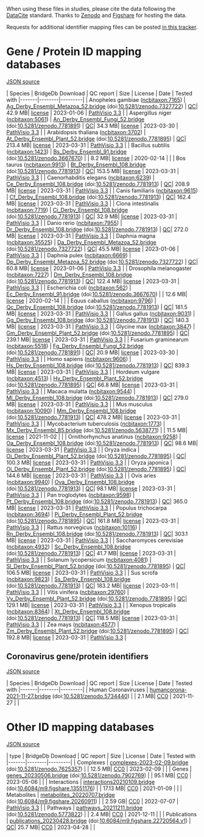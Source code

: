 When using these files in studies, please cite the data following the [DataCite](https://datacite.org/) standard.
Thanks to [Zenodo](https://zenodo.org/) and [Figshare](https://figshare.com/) for hosting the data.

Requests for additional identifier mapping files can be posted [in this tracker](https://github.com/bridgedb/data/issues).

# Gene / Protein ID mapping databases
<a name="genes" />

[JSON source](../gene.json)

| Species | BridgeDb Download | QC report | Size | License | Date | Tested with
|-------|--------|---------|
| <script type="application/ld+json">{"@context": "https://schema.org/","@type": "Dataset","http://purl.org/dc/terms/conformsTo": { "@type": "CreativeWork", "@id": "https://bioschemas.org/profiles/Dataset/1.0-RELEASE" },"name": "Ag_Derby_Ensembl_Metazoa_52.bridge","description": "BridgeDb identifier mapping file for Anopheles gambiae for genes and proteins","@id": "https://bridgedb.github.io/data/gene_database/10.5281/zenodo.7327722/Ag_Derby_Ensembl_Metazoa_52.bridge","identifier": "10.5281/zenodo.7327722/Ag_Derby_Ensembl_Metazoa_52.bridge","license": "https://zenodo.org/record/7327722/files/LICENSE?download=1","keywords": "BridgeDb, mapping file, identifier, ELIXIR RIR, Anopheles gambiae, gene, protein","url": "https://doi.org/10.5281/zenodo.7327722","distribution": [ { "@type": "DataDownload", "name": "Ag_Derby_Ensembl_Metazoa_52.bridge", "contentURL": "https://zenodo.org/record/7327722/files/Ag_Derby_Ensembl_Metazoa_52.bridge?download=1" } ],"isAccessibleForFree": true}</script> Anopheles gambiae (<a href="https://bioregistry.io/ncbitaxon:7165">ncbitaxon:7165</a>) | [Ag_Derby_Ensembl_Metazoa_52.bridge](https://zenodo.org/record/7327722/files/Ag_Derby_Ensembl_Metazoa_52.bridge?download=1) (doi:[10.5281/zenodo.7327722](https://doi.org/10.5281/zenodo.7327722)) | [QC](https://zenodo.org/record/7327722/files/report_Ag_Derby_Ensembl_Metazoa_52.qc?download=1)| 42.9 MB| [license](https://zenodo.org/record/7327722/files/LICENSE?download=1) | 2023-01-06 | <a href="https://github.com/PathVisio/pathvisio/releases/tag/v3.3.0">PathVisio 3.3</a> |
| <script type="application/ld+json">{"@context": "https://schema.org/","@type": "Dataset","http://purl.org/dc/terms/conformsTo": { "@type": "CreativeWork", "@id": "https://bioschemas.org/profiles/Dataset/1.0-RELEASE" },"name": "An_Derby_Ensembl_Fungi_52.bridge","description": "BridgeDb identifier mapping file for Aspergillus niger for genes and proteins","@id": "https://bridgedb.github.io/data/gene_database/10.5281/zenodo.7781891/An_Derby_Ensembl_Fungi_52.bridge","identifier": "10.5281/zenodo.7781891/An_Derby_Ensembl_Fungi_52.bridge","license": "https://zenodo.org/record/7781891/files/LICENSE?download=1","keywords": "BridgeDb, mapping file, identifier, ELIXIR RIR, Aspergillus niger, gene, protein","url": "https://doi.org/10.5281/zenodo.7781891","distribution": [ { "@type": "DataDownload", "name": "An_Derby_Ensembl_Fungi_52.bridge", "contentURL": "https://zenodo.org/record/7781891/files/An_Derby_Ensembl_Fungi_52.bridge?download=1" } ],"isAccessibleForFree": true}</script> Aspergillus niger (<a href="https://bioregistry.io/ncbitaxon:5061">ncbitaxon:5061</a>) | [An_Derby_Ensembl_Fungi_52.bridge](https://zenodo.org/record/7781891/files/An_Derby_Ensembl_Fungi_52.bridge?download=1) (doi:[10.5281/zenodo.7781891](https://doi.org/10.5281/zenodo.7781891)) | [QC](https://zenodo.org/record/7781891/files/report_An_Derby_Ensembl_Fungi_52.qc?download=1)| 34.3 MB| [license](https://zenodo.org/record/7781891/files/LICENSE?download=1) | 2023-03-30 | <a href="https://github.com/PathVisio/pathvisio/releases/tag/v3.3.0">PathVisio 3.3</a> |
| <script type="application/ld+json">{"@context": "https://schema.org/","@type": "Dataset","http://purl.org/dc/terms/conformsTo": { "@type": "CreativeWork", "@id": "https://bioschemas.org/profiles/Dataset/1.0-RELEASE" },"name": "At_Derby_Ensembl_Plant_52.bridge","description": "BridgeDb identifier mapping file for Arabidopsis thaliana for genes and proteins","@id": "https://bridgedb.github.io/data/gene_database/10.5281/zenodo.7781895/At_Derby_Ensembl_Plant_52.bridge","identifier": "10.5281/zenodo.7781895/At_Derby_Ensembl_Plant_52.bridge","license": "https://zenodo.org/record/7781895/files/LICENSE?download=1","keywords": "BridgeDb, mapping file, identifier, ELIXIR RIR, Arabidopsis thaliana, gene, protein","url": "https://doi.org/10.5281/zenodo.7781895","distribution": [ { "@type": "DataDownload", "name": "At_Derby_Ensembl_Plant_52.bridge", "contentURL": "https://zenodo.org/record/7781895/files/At_Derby_Ensembl_Plant_52.bridge?download=1" } ],"isAccessibleForFree": true}</script> Arabidopsis thaliana (<a href="https://bioregistry.io/ncbitaxon:3702">ncbitaxon:3702</a>) | [At_Derby_Ensembl_Plant_52.bridge](https://zenodo.org/record/7781895/files/At_Derby_Ensembl_Plant_52.bridge?download=1) (doi:[10.5281/zenodo.7781895](https://doi.org/10.5281/zenodo.7781895)) | [QC](https://zenodo.org/record/7781895/files/report_At_Derby_Ensembl_Plants_52.qc?download=1)| 213.4 MB| [license](https://zenodo.org/record/7781895/files/LICENSE?download=1) | 2023-03-31 | <a href="https://github.com/PathVisio/pathvisio/releases/tag/v3.3.0">PathVisio 3.3</a> |
| <script type="application/ld+json">{"@context": "https://schema.org/","@type": "Dataset","http://purl.org/dc/terms/conformsTo": { "@type": "CreativeWork", "@id": "https://bioschemas.org/profiles/Dataset/1.0-RELEASE" },"name": "Bs_Derby_Ensembl_91.bridge","description": "BridgeDb identifier mapping file for Bacillus subtilis for genes and proteins","@id": "https://bridgedb.github.io/data/gene_database/10.5281/zenodo.3667670/Bs_Derby_Ensembl_91.bridge","identifier": "10.5281/zenodo.3667670/Bs_Derby_Ensembl_91.bridge","license": "https://zenodo.org/record/3667670/files/LICENSE?download=1","keywords": "BridgeDb, mapping file, identifier, ELIXIR RIR, Bacillus subtilis, gene, protein","url": "https://doi.org/10.5281/zenodo.3667670","distribution": [ { "@type": "DataDownload", "name": "Bs_Derby_Ensembl_91.bridge", "contentURL": "https://zenodo.org/record/3667670/files/Bs_Derby_Ensembl_91.bridge?download=1" } ],"isAccessibleForFree": true}</script> Bacillus subtilis (<a href="https://bioregistry.io/ncbitaxon:1423">ncbitaxon:1423</a>) | [Bs_Derby_Ensembl_91.bridge](https://zenodo.org/record/3667670/files/Bs_Derby_Ensembl_91.bridge?download=1) (doi:[10.5281/zenodo.3667670](https://doi.org/10.5281/zenodo.3667670)) | | 8.2 MB| [license](https://zenodo.org/record/3667670/files/LICENSE?download=1) | 2020-02-14 | |
| <script type="application/ld+json">{"@context": "https://schema.org/","@type": "Dataset","http://purl.org/dc/terms/conformsTo": { "@type": "CreativeWork", "@id": "https://bioschemas.org/profiles/Dataset/1.0-RELEASE" },"name": "Bt_Derby_Ensembl_108.bridge","description": "BridgeDb identifier mapping file for Bos taurus for genes and proteins","@id": "https://bridgedb.github.io/data/gene_database/10.5281/zenodo.7781913/Bt_Derby_Ensembl_108.bridge","identifier": "10.5281/zenodo.7781913/Bt_Derby_Ensembl_108.bridge","license": "https://zenodo.org/record/7781913/files/LICENSE?download=1","keywords": "BridgeDb, mapping file, identifier, ELIXIR RIR, Bos taurus, gene, protein","url": "https://doi.org/10.5281/zenodo.7781913","distribution": [ { "@type": "DataDownload", "name": "Bt_Derby_Ensembl_108.bridge", "contentURL": "https://zenodo.org/record/7781913/files/Bt_Derby_Ensembl_108.bridge?download=1" } ],"isAccessibleForFree": true}</script> Bos taurus (<a href="https://bioregistry.io/ncbitaxon:9913">ncbitaxon:9913</a>) | [Bt_Derby_Ensembl_108.bridge](https://zenodo.org/record/7781913/files/Bt_Derby_Ensembl_108.bridge?download=1) (doi:[10.5281/zenodo.7781913](https://doi.org/10.5281/zenodo.7781913)) | [QC](https://zenodo.org/record/7781913/files/report_Bt_Derby_Ensembl_108.qc?download=1)| 153.5 MB| [license](https://zenodo.org/record/7781913/files/LICENSE?download=1) | 2023-03-31 | <a href="https://github.com/PathVisio/pathvisio/releases/tag/v3.3.0">PathVisio 3.3</a> |
| <script type="application/ld+json">{"@context": "https://schema.org/","@type": "Dataset","http://purl.org/dc/terms/conformsTo": { "@type": "CreativeWork", "@id": "https://bioschemas.org/profiles/Dataset/1.0-RELEASE" },"name": "Ce_Derby_Ensembl_108.bridge","description": "BridgeDb identifier mapping file for Caenorhabditis elegans for genes and proteins","@id": "https://bridgedb.github.io/data/gene_database/10.5281/zenodo.7781913/Ce_Derby_Ensembl_108.bridge","identifier": "10.5281/zenodo.7781913/Ce_Derby_Ensembl_108.bridge","license": "https://zenodo.org/record/7781913/files/LICENSE?download=1","keywords": "BridgeDb, mapping file, identifier, ELIXIR RIR, Caenorhabditis elegans, gene, protein","url": "https://doi.org/10.5281/zenodo.7781913","distribution": [ { "@type": "DataDownload", "name": "Ce_Derby_Ensembl_108.bridge", "contentURL": "https://zenodo.org/record/7781913/files/Ce_Derby_Ensembl_108.bridge?download=1" } ],"isAccessibleForFree": true}</script> Caenorhabditis elegans (<a href="https://bioregistry.io/ncbitaxon:6239">ncbitaxon:6239</a>) | [Ce_Derby_Ensembl_108.bridge](https://zenodo.org/record/7781913/files/Ce_Derby_Ensembl_108.bridge?download=1) (doi:[10.5281/zenodo.7781913](https://doi.org/10.5281/zenodo.7781913)) | [QC](https://zenodo.org/record/7781913/files/report_Ce_Derby_Ensembl_108.qc?download=1)| 208.9 MB| [license](https://zenodo.org/record/7781913/files/LICENSE?download=1) | 2023-03-31 | <a href="https://github.com/PathVisio/pathvisio/releases/tag/v3.3.0">PathVisio 3.3</a> |
| <script type="application/ld+json">{"@context": "https://schema.org/","@type": "Dataset","http://purl.org/dc/terms/conformsTo": { "@type": "CreativeWork", "@id": "https://bioschemas.org/profiles/Dataset/1.0-RELEASE" },"name": "Cf_Derby_Ensembl_108.bridge","description": "BridgeDb identifier mapping file for Canis familiaris for genes and proteins","@id": "https://bridgedb.github.io/data/gene_database/10.5281/zenodo.7781913/Cf_Derby_Ensembl_108.bridge","identifier": "10.5281/zenodo.7781913/Cf_Derby_Ensembl_108.bridge","license": "https://zenodo.org/record/7781913/files/LICENSE?download=1","keywords": "BridgeDb, mapping file, identifier, ELIXIR RIR, Canis familiaris, gene, protein","url": "https://doi.org/10.5281/zenodo.7781913","distribution": [ { "@type": "DataDownload", "name": "Cf_Derby_Ensembl_108.bridge", "contentURL": "https://zenodo.org/record/7781913/files/Cf_Derby_Ensembl_108.bridge?download=1" } ],"isAccessibleForFree": true}</script> Canis familiaris (<a href="https://bioregistry.io/ncbitaxon:9615">ncbitaxon:9615</a>) | [Cf_Derby_Ensembl_108.bridge](https://zenodo.org/record/7781913/files/Cf_Derby_Ensembl_108.bridge?download=1) (doi:[10.5281/zenodo.7781913](https://doi.org/10.5281/zenodo.7781913)) | [QC](https://zenodo.org/record/7781913/files/report_Cf_Derby_Ensembl_108.qc?download=1)| 162.4 MB| [license](https://zenodo.org/record/7781913/files/LICENSE?download=1) | 2023-03-31 | <a href="https://github.com/PathVisio/pathvisio/releases/tag/v3.3.0">PathVisio 3.3</a> |
| <script type="application/ld+json">{"@context": "https://schema.org/","@type": "Dataset","http://purl.org/dc/terms/conformsTo": { "@type": "CreativeWork", "@id": "https://bioschemas.org/profiles/Dataset/1.0-RELEASE" },"name": "Ci_Derby_Ensembl_108.bridge","description": "BridgeDb identifier mapping file for Ciona intestinalis for genes and proteins","@id": "https://bridgedb.github.io/data/gene_database/10.5281/zenodo.7781913/Ci_Derby_Ensembl_108.bridge","identifier": "10.5281/zenodo.7781913/Ci_Derby_Ensembl_108.bridge","license": "https://zenodo.org/record/7781913/files/LICENSE?download=1","keywords": "BridgeDb, mapping file, identifier, ELIXIR RIR, Ciona intestinalis, gene, protein","url": "https://doi.org/10.5281/zenodo.7781913","distribution": [ { "@type": "DataDownload", "name": "Ci_Derby_Ensembl_108.bridge", "contentURL": "https://zenodo.org/record/7781913/files/Ci_Derby_Ensembl_108.bridge?download=1" } ],"isAccessibleForFree": true}</script> Ciona intestinalis (<a href="https://bioregistry.io/ncbitaxon:7719">ncbitaxon:7719</a>) | [Ci_Derby_Ensembl_108.bridge](https://zenodo.org/record/7781913/files/Ci_Derby_Ensembl_108.bridge?download=1) (doi:[10.5281/zenodo.7781913](https://doi.org/10.5281/zenodo.7781913)) | [QC](https://zenodo.org/record/7781913/files/report_Ci_Derby_Ensembl_108.qc?download=1)| 32.9 MB| [license](https://zenodo.org/record/7781913/files/LICENSE?download=1) | 2023-03-31 | <a href="https://github.com/PathVisio/pathvisio/releases/tag/v3.3.0">PathVisio 3.3</a> |
| <script type="application/ld+json">{"@context": "https://schema.org/","@type": "Dataset","http://purl.org/dc/terms/conformsTo": { "@type": "CreativeWork", "@id": "https://bioschemas.org/profiles/Dataset/1.0-RELEASE" },"name": "Dr_Derby_Ensembl_108.bridge","description": "BridgeDb identifier mapping file for Danio rerio for genes and proteins","@id": "https://bridgedb.github.io/data/gene_database/10.5281/zenodo.7781913/Dr_Derby_Ensembl_108.bridge","identifier": "10.5281/zenodo.7781913/Dr_Derby_Ensembl_108.bridge","license": "https://zenodo.org/record/7781913/files/LICENSE?download=1","keywords": "BridgeDb, mapping file, identifier, ELIXIR RIR, Danio rerio, gene, protein","url": "https://doi.org/10.5281/zenodo.7781913","distribution": [ { "@type": "DataDownload", "name": "Dr_Derby_Ensembl_108.bridge", "contentURL": "https://zenodo.org/record/7781913/files/Dr_Derby_Ensembl_108.bridge?download=1" } ],"isAccessibleForFree": true}</script> Danio rerio (<a href="https://bioregistry.io/ncbitaxon:7955">ncbitaxon:7955</a>) | [Dr_Derby_Ensembl_108.bridge](https://zenodo.org/record/7781913/files/Dr_Derby_Ensembl_108.bridge?download=1) (doi:[10.5281/zenodo.7781913](https://doi.org/10.5281/zenodo.7781913)) | [QC](https://zenodo.org/record/7781913/files/report_Dr_Derby_Ensembl_108.qc?download=1)| 272.0 MB| [license](https://zenodo.org/record/7781913/files/LICENSE?download=1) | 2023-03-31 | <a href="https://github.com/PathVisio/pathvisio/releases/tag/v3.3.0">PathVisio 3.3</a> |
| <script type="application/ld+json">{"@context": "https://schema.org/","@type": "Dataset","http://purl.org/dc/terms/conformsTo": { "@type": "CreativeWork", "@id": "https://bioschemas.org/profiles/Dataset/1.0-RELEASE" },"name": "Da_Derby_Ensembl_Metazoa_52.bridge","description": "BridgeDb identifier mapping file for Daphnia magna for genes and proteins","@id": "https://bridgedb.github.io/data/gene_database/10.5281/zenodo.7327722/Da_Derby_Ensembl_Metazoa_52.bridge","identifier": "10.5281/zenodo.7327722/Da_Derby_Ensembl_Metazoa_52.bridge","license": "https://zenodo.org/record/7327722/files/LICENSE?download=1","keywords": "BridgeDb, mapping file, identifier, ELIXIR RIR, Daphnia magna, gene, protein","url": "https://doi.org/10.5281/zenodo.7327722","distribution": [ { "@type": "DataDownload", "name": "Da_Derby_Ensembl_Metazoa_52.bridge", "contentURL": "https://zenodo.org/record/7327722/files/Da_Derby_Ensembl_Metazoa_52.bridge?download=1" } ],"isAccessibleForFree": true}</script> Daphnia magna (<a href="https://bioregistry.io/ncbitaxon:35525">ncbitaxon:35525</a>) | [Da_Derby_Ensembl_Metazoa_52.bridge](https://zenodo.org/record/7327722/files/Da_Derby_Ensembl_Metazoa_52.bridge?download=1) (doi:[10.5281/zenodo.7327722](https://doi.org/10.5281/zenodo.7327722)) | [QC](https://zenodo.org/record/7327722/files/report_Da_Derby_Ensembl_Metazoa_52.qc?download=1)| 45.5 MB| [license](https://zenodo.org/record/7327722/files/LICENSE?download=1) | 2023-01-06 | <a href="https://github.com/PathVisio/pathvisio/releases/tag/v3.3.0">PathVisio 3.3</a> |
| <script type="application/ld+json">{"@context": "https://schema.org/","@type": "Dataset","http://purl.org/dc/terms/conformsTo": { "@type": "CreativeWork", "@id": "https://bioschemas.org/profiles/Dataset/1.0-RELEASE" },"name": "Dp_Derby_Ensembl_Metazoa_52.bridge","description": "BridgeDb identifier mapping file for Daphnia pulex for genes and proteins","@id": "https://bridgedb.github.io/data/gene_database/10.5281/zenodo.7327722/Dp_Derby_Ensembl_Metazoa_52.bridge","identifier": "10.5281/zenodo.7327722/Dp_Derby_Ensembl_Metazoa_52.bridge","license": "https://zenodo.org/record/7327722/files/LICENSE?download=1","keywords": "BridgeDb, mapping file, identifier, ELIXIR RIR, Daphnia pulex, gene, protein","url": "https://doi.org/10.5281/zenodo.7327722","distribution": [ { "@type": "DataDownload", "name": "Dp_Derby_Ensembl_Metazoa_52.bridge", "contentURL": "https://zenodo.org/record/7327722/files/Dp_Derby_Ensembl_Metazoa_52.bridge?download=1" } ],"isAccessibleForFree": true}</script> Daphnia pulex (<a href="https://bioregistry.io/ncbitaxon:6669">ncbitaxon:6669</a>) | [Dp_Derby_Ensembl_Metazoa_52.bridge](https://zenodo.org/record/7327722/files/Dp_Derby_Ensembl_Metazoa_52.bridge?download=1) (doi:[10.5281/zenodo.7327722](https://doi.org/10.5281/zenodo.7327722)) | [QC](https://zenodo.org/record/7327722/files/report_Dp_Derby_Ensembl_Metazoa_52.qc?download=1)| 60.8 MB| [license](https://zenodo.org/record/7327722/files/LICENSE?download=1) | 2023-01-06 | <a href="https://github.com/PathVisio/pathvisio/releases/tag/v3.3.0">PathVisio 3.3</a> |
| <script type="application/ld+json">{"@context": "https://schema.org/","@type": "Dataset","http://purl.org/dc/terms/conformsTo": { "@type": "CreativeWork", "@id": "https://bioschemas.org/profiles/Dataset/1.0-RELEASE" },"name": "Dm_Derby_Ensembl_108.bridge","description": "BridgeDb identifier mapping file for Drosophila melanogaster for genes and proteins","@id": "https://bridgedb.github.io/data/gene_database/10.5281/zenodo.7781913/Dm_Derby_Ensembl_108.bridge","identifier": "10.5281/zenodo.7781913/Dm_Derby_Ensembl_108.bridge","license": "https://zenodo.org/record/7781913/files/LICENSE?download=1","keywords": "BridgeDb, mapping file, identifier, ELIXIR RIR, Drosophila melanogaster, gene, protein","url": "https://doi.org/10.5281/zenodo.7781913","distribution": [ { "@type": "DataDownload", "name": "Dm_Derby_Ensembl_108.bridge", "contentURL": "https://zenodo.org/record/7781913/files/Dm_Derby_Ensembl_108.bridge?download=1" } ],"isAccessibleForFree": true}</script> Drosophila melanogaster (<a href="https://bioregistry.io/ncbitaxon:7227">ncbitaxon:7227</a>) | [Dm_Derby_Ensembl_108.bridge](https://zenodo.org/record/7781913/files/Dm_Derby_Ensembl_108.bridge?download=1) (doi:[10.5281/zenodo.7781913](https://doi.org/10.5281/zenodo.7781913)) | [QC](https://zenodo.org/record/7781913/files/report_Dm_Derby_Ensembl_108.qc?download=1)| 122.4 MB| [license](https://zenodo.org/record/7781913/files/LICENSE?download=1) | 2023-03-31 | <a href="https://github.com/PathVisio/pathvisio/releases/tag/v3.3.0">PathVisio 3.3</a> |
| <script type="application/ld+json">{"@context": "https://schema.org/","@type": "Dataset","http://purl.org/dc/terms/conformsTo": { "@type": "CreativeWork", "@id": "https://bioschemas.org/profiles/Dataset/1.0-RELEASE" },"name": "Ec_Derby_Ensembl_91.bridge","description": "BridgeDb identifier mapping file for Escherichia coli for genes and proteins","@id": "https://bridgedb.github.io/data/gene_database/10.5281/zenodo.3667670/Ec_Derby_Ensembl_91.bridge","identifier": "10.5281/zenodo.3667670/Ec_Derby_Ensembl_91.bridge","license": "https://zenodo.org/record/3667670/files/LICENSE?download=1","keywords": "BridgeDb, mapping file, identifier, ELIXIR RIR, Escherichia coli, gene, protein","url": "https://doi.org/10.5281/zenodo.3667670","distribution": [ { "@type": "DataDownload", "name": "Ec_Derby_Ensembl_91.bridge", "contentURL": "https://zenodo.org/record/3667670/files/Ec_Derby_Ensembl_91.bridge?download=1" } ],"isAccessibleForFree": true}</script> Escherichia coli (<a href="https://bioregistry.io/ncbitaxon:562">ncbitaxon:562</a>) | [Ec_Derby_Ensembl_91.bridge](https://zenodo.org/record/3667670/files/Ec_Derby_Ensembl_91.bridge?download=1) (doi:[10.5281/zenodo.3667670](https://doi.org/10.5281/zenodo.3667670)) | | 12.6 MB| [license](https://zenodo.org/record/3667670/files/LICENSE?download=1) | 2020-02-14 | |
| <script type="application/ld+json">{"@context": "https://schema.org/","@type": "Dataset","http://purl.org/dc/terms/conformsTo": { "@type": "CreativeWork", "@id": "https://bioschemas.org/profiles/Dataset/1.0-RELEASE" },"name": "Qc_Derby_Ensembl_108.bridge","description": "BridgeDb identifier mapping file for Equus caballus for genes and proteins","@id": "https://bridgedb.github.io/data/gene_database/10.5281/zenodo.7781913/Qc_Derby_Ensembl_108.bridge","identifier": "10.5281/zenodo.7781913/Qc_Derby_Ensembl_108.bridge","license": "https://zenodo.org/record/7781913/files/LICENSE?download=1","keywords": "BridgeDb, mapping file, identifier, ELIXIR RIR, Equus caballus, gene, protein","url": "https://doi.org/10.5281/zenodo.7781913","distribution": [ { "@type": "DataDownload", "name": "Qc_Derby_Ensembl_108.bridge", "contentURL": "https://zenodo.org/record/7781913/files/Qc_Derby_Ensembl_108.bridge?download=1" } ],"isAccessibleForFree": true}</script> Equus caballus (<a href="https://bioregistry.io/ncbitaxon:9796">ncbitaxon:9796</a>) | [Qc_Derby_Ensembl_108.bridge](https://zenodo.org/record/7781913/files/Qc_Derby_Ensembl_108.bridge?download=1) (doi:[10.5281/zenodo.7781913](https://doi.org/10.5281/zenodo.7781913)) | [QC](https://zenodo.org/record/7781913/files/report_Qc_Derby_Ensembl_108.qc?download=1)| 181.5 MB| [license](https://zenodo.org/record/7781913/files/LICENSE?download=1) | 2023-03-31 | <a href="https://github.com/PathVisio/pathvisio/releases/tag/v3.3.0">PathVisio 3.3</a> |
| <script type="application/ld+json">{"@context": "https://schema.org/","@type": "Dataset","http://purl.org/dc/terms/conformsTo": { "@type": "CreativeWork", "@id": "https://bioschemas.org/profiles/Dataset/1.0-RELEASE" },"name": "Gg_Derby_Ensembl_108.bridge","description": "BridgeDb identifier mapping file for Gallus gallus for genes and proteins","@id": "https://bridgedb.github.io/data/gene_database/10.5281/zenodo.7781913/Gg_Derby_Ensembl_108.bridge","identifier": "10.5281/zenodo.7781913/Gg_Derby_Ensembl_108.bridge","license": "https://zenodo.org/record/7781913/files/LICENSE?download=1","keywords": "BridgeDb, mapping file, identifier, ELIXIR RIR, Gallus gallus, gene, protein","url": "https://doi.org/10.5281/zenodo.7781913","distribution": [ { "@type": "DataDownload", "name": "Gg_Derby_Ensembl_108.bridge", "contentURL": "https://zenodo.org/record/7781913/files/Gg_Derby_Ensembl_108.bridge?download=1" } ],"isAccessibleForFree": true}</script> Gallus gallus (<a href="https://bioregistry.io/ncbitaxon:9031">ncbitaxon:9031</a>) | [Gg_Derby_Ensembl_108.bridge](https://zenodo.org/record/7781913/files/Gg_Derby_Ensembl_108.bridge?download=1) (doi:[10.5281/zenodo.7781913](https://doi.org/10.5281/zenodo.7781913)) | [QC](https://zenodo.org/record/7781913/files/report_Gg_Derby_Ensembl_108.qc?download=1)| 140.3 MB| [license](https://zenodo.org/record/7781913/files/LICENSE?download=1) | 2023-03-31 | <a href="https://github.com/PathVisio/pathvisio/releases/tag/v3.3.0">PathVisio 3.3</a> |
| <script type="application/ld+json">{"@context": "https://schema.org/","@type": "Dataset","http://purl.org/dc/terms/conformsTo": { "@type": "CreativeWork", "@id": "https://bioschemas.org/profiles/Dataset/1.0-RELEASE" },"name": "Gm_Derby_Ensembl_Plant_52.bridge","description": "BridgeDb identifier mapping file for Glycine max for genes and proteins","@id": "https://bridgedb.github.io/data/gene_database/10.5281/zenodo.7781895/Gm_Derby_Ensembl_Plant_52.bridge","identifier": "10.5281/zenodo.7781895/Gm_Derby_Ensembl_Plant_52.bridge","license": "https://zenodo.org/record/7781895/files/LICENSE?download=1","keywords": "BridgeDb, mapping file, identifier, ELIXIR RIR, Glycine max, gene, protein","url": "https://doi.org/10.5281/zenodo.7781895","distribution": [ { "@type": "DataDownload", "name": "Gm_Derby_Ensembl_Plant_52.bridge", "contentURL": "https://zenodo.org/record/7781895/files/Gm_Derby_Ensembl_Plant_52.bridge?download=1" } ],"isAccessibleForFree": true}</script> Glycine max (<a href="https://bioregistry.io/ncbitaxon:3847">ncbitaxon:3847</a>) | [Gm_Derby_Ensembl_Plant_52.bridge](https://zenodo.org/record/7781895/files/Gm_Derby_Ensembl_Plant_52.bridge?download=1) (doi:[10.5281/zenodo.7781895](https://doi.org/10.5281/zenodo.7781895)) | [QC](https://zenodo.org/record/7781895/files/report_Gm_Derby_Ensembl_Plants_52.qc?download=1)| 239.1 MB| [license](https://zenodo.org/record/7781895/files/LICENSE?download=1) | 2023-03-31 | <a href="https://github.com/PathVisio/pathvisio/releases/tag/v3.3.0">PathVisio 3.3</a> |
| <script type="application/ld+json">{"@context": "https://schema.org/","@type": "Dataset","http://purl.org/dc/terms/conformsTo": { "@type": "CreativeWork", "@id": "https://bioschemas.org/profiles/Dataset/1.0-RELEASE" },"name": "Fg_Derby_Ensembl_Fungi_52.bridge","description": "BridgeDb identifier mapping file for Fusarium graminearum for genes and proteins","@id": "https://bridgedb.github.io/data/gene_database/10.5281/zenodo.7781891/Fg_Derby_Ensembl_Fungi_52.bridge","identifier": "10.5281/zenodo.7781891/Fg_Derby_Ensembl_Fungi_52.bridge","license": "https://zenodo.org/record/7781891/files/LICENSE?download=1","keywords": "BridgeDb, mapping file, identifier, ELIXIR RIR, Fusarium graminearum, gene, protein","url": "https://doi.org/10.5281/zenodo.7781891","distribution": [ { "@type": "DataDownload", "name": "Fg_Derby_Ensembl_Fungi_52.bridge", "contentURL": "https://zenodo.org/record/7781891/files/Fg_Derby_Ensembl_Fungi_52.bridge?download=1" } ],"isAccessibleForFree": true}</script> Fusarium graminearum (<a href="https://bioregistry.io/ncbitaxon:5518">ncbitaxon:5518</a>) | [Fg_Derby_Ensembl_Fungi_52.bridge](https://zenodo.org/record/7781891/files/Fg_Derby_Ensembl_Fungi_52.bridge?download=1) (doi:[10.5281/zenodo.7781891](https://doi.org/10.5281/zenodo.7781891)) | [QC](https://zenodo.org/record/7781891/files/report_Fg_Derby_Ensembl_Fungi_52.qc?download=1)| 20.9 MB| [license](https://zenodo.org/record/7781891/files/LICENSE?download=1) | 2023-03-30 | <a href="https://github.com/PathVisio/pathvisio/releases/tag/v3.3.0">PathVisio 3.3</a> |
| <script type="application/ld+json">{"@context": "https://schema.org/","@type": "Dataset","http://purl.org/dc/terms/conformsTo": { "@type": "CreativeWork", "@id": "https://bioschemas.org/profiles/Dataset/1.0-RELEASE" },"name": "Hs_Derby_Ensembl_108.bridge","description": "BridgeDb identifier mapping file for Homo sapiens for genes and proteins","@id": "https://bridgedb.github.io/data/gene_database/10.5281/zenodo.7781913/Hs_Derby_Ensembl_108.bridge","identifier": "10.5281/zenodo.7781913/Hs_Derby_Ensembl_108.bridge","license": "https://zenodo.org/record/7781913/files/LICENSE?download=1","keywords": "BridgeDb, mapping file, identifier, ELIXIR RIR, Homo sapiens, gene, protein","url": "https://doi.org/10.5281/zenodo.7781913","distribution": [ { "@type": "DataDownload", "name": "Hs_Derby_Ensembl_108.bridge", "contentURL": "https://zenodo.org/record/7781913/files/Hs_Derby_Ensembl_108.bridge?download=1" } ],"isAccessibleForFree": true}</script> Homo sapiens (<a href="https://bioregistry.io/ncbitaxon:9606">ncbitaxon:9606</a>) | [Hs_Derby_Ensembl_108.bridge](https://zenodo.org/record/7781913/files/Hs_Derby_Ensembl_108.bridge?download=1) (doi:[10.5281/zenodo.7781913](https://doi.org/10.5281/zenodo.7781913)) | [QC](https://zenodo.org/record/7781913/files/report_Hs_Derby_Ensembl_108.qc?download=1)| 839.3 MB| [license](https://zenodo.org/record/7781913/files/LICENSE?download=1) | 2023-03-31 | <a href="https://github.com/PathVisio/pathvisio/releases/tag/v3.3.0">PathVisio 3.3</a> |
| <script type="application/ld+json">{"@context": "https://schema.org/","@type": "Dataset","http://purl.org/dc/terms/conformsTo": { "@type": "CreativeWork", "@id": "https://bioschemas.org/profiles/Dataset/1.0-RELEASE" },"name": "Hv_Derby_Ensembl_Plant_52.bridge","description": "BridgeDb identifier mapping file for Hordeum vulgare for genes and proteins","@id": "https://bridgedb.github.io/data/gene_database/10.5281/zenodo.7781895/Hv_Derby_Ensembl_Plant_52.bridge","identifier": "10.5281/zenodo.7781895/Hv_Derby_Ensembl_Plant_52.bridge","license": "https://zenodo.org/record/7781895/files/LICENSE?download=1","keywords": "BridgeDb, mapping file, identifier, ELIXIR RIR, Hordeum vulgare, gene, protein","url": "https://doi.org/10.5281/zenodo.7781895","distribution": [ { "@type": "DataDownload", "name": "Hv_Derby_Ensembl_Plant_52.bridge", "contentURL": "https://zenodo.org/record/7781895/files/Hv_Derby_Ensembl_Plant_52.bridge?download=1" } ],"isAccessibleForFree": true}</script> Hordeum vulgare (<a href="https://bioregistry.io/ncbitaxon:4513">ncbitaxon:4513</a>) | [Hv_Derby_Ensembl_Plant_52.bridge](https://zenodo.org/record/7781895/files/Hv_Derby_Ensembl_Plant_52.bridge?download=1) (doi:[10.5281/zenodo.7781895](https://doi.org/10.5281/zenodo.7781895)) | [QC](https://zenodo.org/record/7781895/files/report_Hv_Derby_Ensembl_Plants_52.qc?download=1)| 66.8 MB| [license](https://zenodo.org/record/7781895/files/LICENSE?download=1) | 2023-03-31 | <a href="https://github.com/PathVisio/pathvisio/releases/tag/v3.3.0">PathVisio 3.3</a> |
| <script type="application/ld+json">{"@context": "https://schema.org/","@type": "Dataset","http://purl.org/dc/terms/conformsTo": { "@type": "CreativeWork", "@id": "https://bioschemas.org/profiles/Dataset/1.0-RELEASE" },"name": "Ml_Derby_Ensembl_108.bridge","description": "BridgeDb identifier mapping file for Macaca mulatta for genes and proteins","@id": "https://bridgedb.github.io/data/gene_database/10.5281/zenodo.7781913/Ml_Derby_Ensembl_108.bridge","identifier": "10.5281/zenodo.7781913/Ml_Derby_Ensembl_108.bridge","license": "https://zenodo.org/record/7781913/files/LICENSE?download=1","keywords": "BridgeDb, mapping file, identifier, ELIXIR RIR, Macaca mulatta, gene, protein","url": "https://doi.org/10.5281/zenodo.7781913","distribution": [ { "@type": "DataDownload", "name": "Ml_Derby_Ensembl_108.bridge", "contentURL": "https://zenodo.org/record/7781913/files/Ml_Derby_Ensembl_108.bridge?download=1" } ],"isAccessibleForFree": true}</script> Macaca mulatta (<a href="https://bioregistry.io/ncbitaxon:9544">ncbitaxon:9544</a>) | [Ml_Derby_Ensembl_108.bridge](https://zenodo.org/record/7781913/files/Ml_Derby_Ensembl_108.bridge?download=1) (doi:[10.5281/zenodo.7781913](https://doi.org/10.5281/zenodo.7781913)) | [QC](https://zenodo.org/record/7781913/files/report_Ml_Derby_Ensembl_108.qc?download=1)| 279.0 MB| [license](https://zenodo.org/record/7781913/files/LICENSE?download=1) | 2023-03-31 | <a href="https://github.com/PathVisio/pathvisio/releases/tag/v3.3.0">PathVisio 3.3</a> |
| <script type="application/ld+json">{"@context": "https://schema.org/","@type": "Dataset","http://purl.org/dc/terms/conformsTo": { "@type": "CreativeWork", "@id": "https://bioschemas.org/profiles/Dataset/1.0-RELEASE" },"name": "Mm_Derby_Ensembl_108.bridge","description": "BridgeDb identifier mapping file for Mus musculus for genes and proteins","@id": "https://bridgedb.github.io/data/gene_database/10.5281/zenodo.7781913/Mm_Derby_Ensembl_108.bridge","identifier": "10.5281/zenodo.7781913/Mm_Derby_Ensembl_108.bridge","license": "https://zenodo.org/record/7781913/files/LICENSE?download=1","keywords": "BridgeDb, mapping file, identifier, ELIXIR RIR, Mus musculus, gene, protein","url": "https://doi.org/10.5281/zenodo.7781913","distribution": [ { "@type": "DataDownload", "name": "Mm_Derby_Ensembl_108.bridge", "contentURL": "https://zenodo.org/record/7781913/files/Mm_Derby_Ensembl_108.bridge?download=1" } ],"isAccessibleForFree": true}</script> Mus musculus (<a href="https://bioregistry.io/ncbitaxon:10090">ncbitaxon:10090</a>) | [Mm_Derby_Ensembl_108.bridge](https://zenodo.org/record/7781913/files/Mm_Derby_Ensembl_108.bridge?download=1) (doi:[10.5281/zenodo.7781913](https://doi.org/10.5281/zenodo.7781913)) | [QC](https://zenodo.org/record/7781913/files/report_Mm_Derby_Ensembl_108.qc?download=1)| 478.2 MB| [license](https://zenodo.org/record/7781913/files/LICENSE?download=1) | 2023-03-31 | <a href="https://github.com/PathVisio/pathvisio/releases/tag/v3.3.0">PathVisio 3.3</a> |
| <script type="application/ld+json">{"@context": "https://schema.org/","@type": "Dataset","http://purl.org/dc/terms/conformsTo": { "@type": "CreativeWork", "@id": "https://bioschemas.org/profiles/Dataset/1.0-RELEASE" },"name": "Mx_Derby_Ensembl_85.bridge","description": "BridgeDb identifier mapping file for Mycobacterium tuberculosis for genes and proteins","@id": "https://bridgedb.github.io/data/gene_database/10.5281/zenodo.5638771/Mx_Derby_Ensembl_85.bridge","identifier": "10.5281/zenodo.5638771/Mx_Derby_Ensembl_85.bridge","license": "https://zenodo.org/record/5638771/files/LICENSE?download=1","keywords": "BridgeDb, mapping file, identifier, ELIXIR RIR, Mycobacterium tuberculosis, gene, protein","url": "https://doi.org/10.5281/zenodo.5638771","distribution": [ { "@type": "DataDownload", "name": "Mx_Derby_Ensembl_85.bridge", "contentURL": "https://zenodo.org/record/5638771/files/Mx_Derby_Ensembl_85.bridge?download=1" } ],"isAccessibleForFree": true}</script> Mycobacterium tuberculosis (<a href="https://bioregistry.io/ncbitaxon:1773">ncbitaxon:1773</a>) | [Mx_Derby_Ensembl_85.bridge](https://zenodo.org/record/5638771/files/Mx_Derby_Ensembl_85.bridge?download=1) (doi:[10.5281/zenodo.5638771](https://doi.org/10.5281/zenodo.5638771)) | | 11.5 MB| [license](https://zenodo.org/record/5638771/files/LICENSE?download=1) | 2021-11-02 | |
| <script type="application/ld+json">{"@context": "https://schema.org/","@type": "Dataset","http://purl.org/dc/terms/conformsTo": { "@type": "CreativeWork", "@id": "https://bioschemas.org/profiles/Dataset/1.0-RELEASE" },"name": "Oa_Derby_Ensembl_108.bridge","description": "BridgeDb identifier mapping file for Ornithorhynchus anatinus for genes and proteins","@id": "https://bridgedb.github.io/data/gene_database/10.5281/zenodo.7781913/Oa_Derby_Ensembl_108.bridge","identifier": "10.5281/zenodo.7781913/Oa_Derby_Ensembl_108.bridge","license": "https://zenodo.org/record/7781913/files/LICENSE?download=1","keywords": "BridgeDb, mapping file, identifier, ELIXIR RIR, Ornithorhynchus anatinus, gene, protein","url": "https://doi.org/10.5281/zenodo.7781913","distribution": [ { "@type": "DataDownload", "name": "Oa_Derby_Ensembl_108.bridge", "contentURL": "https://zenodo.org/record/7781913/files/Oa_Derby_Ensembl_108.bridge?download=1" } ],"isAccessibleForFree": true}</script> Ornithorhynchus anatinus (<a href="https://bioregistry.io/ncbitaxon:9258">ncbitaxon:9258</a>) | [Oa_Derby_Ensembl_108.bridge](https://zenodo.org/record/7781913/files/Oa_Derby_Ensembl_108.bridge?download=1) (doi:[10.5281/zenodo.7781913](https://doi.org/10.5281/zenodo.7781913)) | [QC](https://zenodo.org/record/7781913/files/report_Oa_Derby_Ensembl_108.qc?download=1)| 98.6 MB| [license](https://zenodo.org/record/7781913/files/LICENSE?download=1) | 2023-03-31 | <a href="https://github.com/PathVisio/pathvisio/releases/tag/v3.3.0">PathVisio 3.3</a> |
| <script type="application/ld+json">{"@context": "https://schema.org/","@type": "Dataset","http://purl.org/dc/terms/conformsTo": { "@type": "CreativeWork", "@id": "https://bioschemas.org/profiles/Dataset/1.0-RELEASE" },"name": "Oi_Derby_Ensembl_Plant_52.bridge","description": "BridgeDb identifier mapping file for Oryza indica for genes and proteins","@id": "https://bridgedb.github.io/data/gene_database/10.5281/zenodo.7781895/Oi_Derby_Ensembl_Plant_52.bridge","identifier": "10.5281/zenodo.7781895/Oi_Derby_Ensembl_Plant_52.bridge","license": "https://zenodo.org/record/7781895/files/LICENSE?download=1","keywords": "BridgeDb, mapping file, identifier, ELIXIR RIR, Oryza indica, gene, protein","url": "https://doi.org/10.5281/zenodo.7781895","distribution": [ { "@type": "DataDownload", "name": "Oi_Derby_Ensembl_Plant_52.bridge", "contentURL": "https://zenodo.org/record/7781895/files/Oi_Derby_Ensembl_Plant_52.bridge?download=1" } ],"isAccessibleForFree": true}</script> Oryza indica  | [Oi_Derby_Ensembl_Plant_52.bridge](https://zenodo.org/record/7781895/files/Oi_Derby_Ensembl_Plant_52.bridge?download=1) (doi:[10.5281/zenodo.7781895](https://doi.org/10.5281/zenodo.7781895)) | [QC](https://zenodo.org/record/7781895/files/report_Oi_Derby_Ensembl_Plants_52.qc?download=1)| 100.3 MB| [license](https://zenodo.org/record/7781895/files/LICENSE?download=1) | 2023-03-31 | <a href="https://github.com/PathVisio/pathvisio/releases/tag/v3.3.0">PathVisio 3.3</a> |
| <script type="application/ld+json">{"@context": "https://schema.org/","@type": "Dataset","http://purl.org/dc/terms/conformsTo": { "@type": "CreativeWork", "@id": "https://bioschemas.org/profiles/Dataset/1.0-RELEASE" },"name": "Oj_Derby_Ensembl_Plant_52.bridge","description": "BridgeDb identifier mapping file for Oryza japonica for genes and proteins","@id": "https://bridgedb.github.io/data/gene_database/10.5281/zenodo.7781895/Oj_Derby_Ensembl_Plant_52.bridge","identifier": "10.5281/zenodo.7781895/Oj_Derby_Ensembl_Plant_52.bridge","license": "https://zenodo.org/record/7781895/files/LICENSE?download=1","keywords": "BridgeDb, mapping file, identifier, ELIXIR RIR, Oryza japonica, gene, protein","url": "https://doi.org/10.5281/zenodo.7781895","distribution": [ { "@type": "DataDownload", "name": "Oj_Derby_Ensembl_Plant_52.bridge", "contentURL": "https://zenodo.org/record/7781895/files/Oj_Derby_Ensembl_Plant_52.bridge?download=1" } ],"isAccessibleForFree": true}</script> Oryza japonica  | [Oj_Derby_Ensembl_Plant_52.bridge](https://zenodo.org/record/7781895/files/Oj_Derby_Ensembl_Plant_52.bridge?download=1) (doi:[10.5281/zenodo.7781895](https://doi.org/10.5281/zenodo.7781895)) | [QC](https://zenodo.org/record/7781895/files/report_Oj_Derby_Ensembl_Plants_52.qc?download=1)| 144.6 MB| [license](https://zenodo.org/record/7781895/files/LICENSE?download=1) | 2023-03-31 | <a href="https://github.com/PathVisio/pathvisio/releases/tag/v3.3.0">PathVisio 3.3</a> |
| <script type="application/ld+json">{"@context": "https://schema.org/","@type": "Dataset","http://purl.org/dc/terms/conformsTo": { "@type": "CreativeWork", "@id": "https://bioschemas.org/profiles/Dataset/1.0-RELEASE" },"name": "Ova_Derby_Ensembl_108.bridge","description": "BridgeDb identifier mapping file for Ovis aries for genes and proteins","@id": "https://bridgedb.github.io/data/gene_database/10.5281/zenodo.7781913/Ova_Derby_Ensembl_108.bridge","identifier": "10.5281/zenodo.7781913/Ova_Derby_Ensembl_108.bridge","license": "https://zenodo.org/record/7781913/files/LICENSE?download=1","keywords": "BridgeDb, mapping file, identifier, ELIXIR RIR, Ovis aries, gene, protein","url": "https://doi.org/10.5281/zenodo.7781913","distribution": [ { "@type": "DataDownload", "name": "Ova_Derby_Ensembl_108.bridge", "contentURL": "https://zenodo.org/record/7781913/files/Ova_Derby_Ensembl_108.bridge?download=1" } ],"isAccessibleForFree": true}</script> Ovis aries (<a href="https://bioregistry.io/ncbitaxon:9940">ncbitaxon:9940</a>) | [Ova_Derby_Ensembl_108.bridge](https://zenodo.org/record/7781913/files/Ova_Derby_Ensembl_108.bridge?download=1) (doi:[10.5281/zenodo.7781913](https://doi.org/10.5281/zenodo.7781913)) | [QC](https://zenodo.org/record/7781913/files/report_Ova_Derby_Ensembl_108.qc?download=1)| 98.1 MB| [license](https://zenodo.org/record/7781913/files/LICENSE?download=1) | 2023-03-31 | <a href="https://github.com/PathVisio/pathvisio/releases/tag/v3.3.0">PathVisio 3.3</a> |
| <script type="application/ld+json">{"@context": "https://schema.org/","@type": "Dataset","http://purl.org/dc/terms/conformsTo": { "@type": "CreativeWork", "@id": "https://bioschemas.org/profiles/Dataset/1.0-RELEASE" },"name": "Pt_Derby_Ensembl_108.bridge","description": "BridgeDb identifier mapping file for Pan troglodytes for genes and proteins","@id": "https://bridgedb.github.io/data/gene_database/10.5281/zenodo.7781913/Pt_Derby_Ensembl_108.bridge","identifier": "10.5281/zenodo.7781913/Pt_Derby_Ensembl_108.bridge","license": "https://zenodo.org/record/7781913/files/LICENSE?download=1","keywords": "BridgeDb, mapping file, identifier, ELIXIR RIR, Pan troglodytes, gene, protein","url": "https://doi.org/10.5281/zenodo.7781913","distribution": [ { "@type": "DataDownload", "name": "Pt_Derby_Ensembl_108.bridge", "contentURL": "https://zenodo.org/record/7781913/files/Pt_Derby_Ensembl_108.bridge?download=1" } ],"isAccessibleForFree": true}</script> Pan troglodytes (<a href="https://bioregistry.io/ncbitaxon:9598">ncbitaxon:9598</a>) | [Pt_Derby_Ensembl_108.bridge](https://zenodo.org/record/7781913/files/Pt_Derby_Ensembl_108.bridge?download=1) (doi:[10.5281/zenodo.7781913](https://doi.org/10.5281/zenodo.7781913)) | [QC](https://zenodo.org/record/7781913/files/report_Pt_Derby_Ensembl_108.qc?download=1)| 365.0 MB| [license](https://zenodo.org/record/7781913/files/LICENSE?download=1) | 2023-03-31 | <a href="https://github.com/PathVisio/pathvisio/releases/tag/v3.3.0">PathVisio 3.3</a> |
| <script type="application/ld+json">{"@context": "https://schema.org/","@type": "Dataset","http://purl.org/dc/terms/conformsTo": { "@type": "CreativeWork", "@id": "https://bioschemas.org/profiles/Dataset/1.0-RELEASE" },"name": "Pi_Derby_Ensembl_Plant_52.bridge","description": "BridgeDb identifier mapping file for Populus trichocarpa for genes and proteins","@id": "https://bridgedb.github.io/data/gene_database/10.5281/zenodo.7781895/Pi_Derby_Ensembl_Plant_52.bridge","identifier": "10.5281/zenodo.7781895/Pi_Derby_Ensembl_Plant_52.bridge","license": "https://zenodo.org/record/7781895/files/LICENSE?download=1","keywords": "BridgeDb, mapping file, identifier, ELIXIR RIR, Populus trichocarpa, gene, protein","url": "https://doi.org/10.5281/zenodo.7781895","distribution": [ { "@type": "DataDownload", "name": "Pi_Derby_Ensembl_Plant_52.bridge", "contentURL": "https://zenodo.org/record/7781895/files/Pi_Derby_Ensembl_Plant_52.bridge?download=1" } ],"isAccessibleForFree": true}</script> Populus trichocarpa (<a href="https://bioregistry.io/ncbitaxon:3694">ncbitaxon:3694</a>) | [Pi_Derby_Ensembl_Plant_52.bridge](https://zenodo.org/record/7781895/files/Pi_Derby_Ensembl_Plant_52.bridge?download=1) (doi:[10.5281/zenodo.7781895](https://doi.org/10.5281/zenodo.7781895)) | [QC](https://zenodo.org/record/7781895/files/report_Pi_Derby_Ensembl_Plants_52.qc?download=1)| 161.8 MB| [license](https://zenodo.org/record/7781895/files/LICENSE?download=1) | 2023-03-31 | <a href="https://github.com/PathVisio/pathvisio/releases/tag/v3.3.0">PathVisio 3.3</a> |
| <script type="application/ld+json">{"@context": "https://schema.org/","@type": "Dataset","http://purl.org/dc/terms/conformsTo": { "@type": "CreativeWork", "@id": "https://bioschemas.org/profiles/Dataset/1.0-RELEASE" },"name": "Rn_Derby_Ensembl_108.bridge","description": "BridgeDb identifier mapping file for Rattus norvegicus for genes and proteins","@id": "https://bridgedb.github.io/data/gene_database/10.5281/zenodo.7781913/Rn_Derby_Ensembl_108.bridge","identifier": "10.5281/zenodo.7781913/Rn_Derby_Ensembl_108.bridge","license": "https://zenodo.org/record/7781913/files/LICENSE?download=1","keywords": "BridgeDb, mapping file, identifier, ELIXIR RIR, Rattus norvegicus, gene, protein","url": "https://doi.org/10.5281/zenodo.7781913","distribution": [ { "@type": "DataDownload", "name": "Rn_Derby_Ensembl_108.bridge", "contentURL": "https://zenodo.org/record/7781913/files/Rn_Derby_Ensembl_108.bridge?download=1" } ],"isAccessibleForFree": true}</script> Rattus norvegicus (<a href="https://bioregistry.io/ncbitaxon:10116">ncbitaxon:10116</a>) | [Rn_Derby_Ensembl_108.bridge](https://zenodo.org/record/7781913/files/Rn_Derby_Ensembl_108.bridge?download=1) (doi:[10.5281/zenodo.7781913](https://doi.org/10.5281/zenodo.7781913)) | [QC](https://zenodo.org/record/7781913/files/report_Rn_Derby_Ensembl_108.qc?download=1)| 303.1 MB| [license](https://zenodo.org/record/7781913/files/LICENSE?download=1) | 2023-03-31 | <a href="https://github.com/PathVisio/pathvisio/releases/tag/v3.3.0">PathVisio 3.3</a> |
| <script type="application/ld+json">{"@context": "https://schema.org/","@type": "Dataset","http://purl.org/dc/terms/conformsTo": { "@type": "CreativeWork", "@id": "https://bioschemas.org/profiles/Dataset/1.0-RELEASE" },"name": "Sc_Derby_Ensembl_108.bridge","description": "BridgeDb identifier mapping file for Saccharomyces cerevisiae for genes and proteins","@id": "https://bridgedb.github.io/data/gene_database/10.5281/zenodo.7781913/Sc_Derby_Ensembl_108.bridge","identifier": "10.5281/zenodo.7781913/Sc_Derby_Ensembl_108.bridge","license": "https://zenodo.org/record/7781913/files/LICENSE?download=1","keywords": "BridgeDb, mapping file, identifier, ELIXIR RIR, Saccharomyces cerevisiae, gene, protein","url": "https://doi.org/10.5281/zenodo.7781913","distribution": [ { "@type": "DataDownload", "name": "Sc_Derby_Ensembl_108.bridge", "contentURL": "https://zenodo.org/record/7781913/files/Sc_Derby_Ensembl_108.bridge?download=1" } ],"isAccessibleForFree": true}</script> Saccharomyces cerevisiae (<a href="https://bioregistry.io/ncbitaxon:4932">ncbitaxon:4932</a>) | [Sc_Derby_Ensembl_108.bridge](https://zenodo.org/record/7781913/files/Sc_Derby_Ensembl_108.bridge?download=1) (doi:[10.5281/zenodo.7781913](https://doi.org/10.5281/zenodo.7781913)) | [QC](https://zenodo.org/record/7781913/files/report_Sc_Derby_Ensembl_108.qc?download=1)| 41.7 MB| [license](https://zenodo.org/record/7781913/files/LICENSE?download=1) | 2023-03-31 | <a href="https://github.com/PathVisio/pathvisio/releases/tag/v3.3.0">PathVisio 3.3</a> |
| <script type="application/ld+json">{"@context": "https://schema.org/","@type": "Dataset","http://purl.org/dc/terms/conformsTo": { "@type": "CreativeWork", "@id": "https://bioschemas.org/profiles/Dataset/1.0-RELEASE" },"name": "Sl_Derby_Ensembl_Plant_52.bridge","description": "BridgeDb identifier mapping file for Solanum lycopersicum for genes and proteins","@id": "https://bridgedb.github.io/data/gene_database/10.5281/zenodo.7781895/Sl_Derby_Ensembl_Plant_52.bridge","identifier": "10.5281/zenodo.7781895/Sl_Derby_Ensembl_Plant_52.bridge","license": "https://zenodo.org/record/7781895/files/LICENSE?download=1","keywords": "BridgeDb, mapping file, identifier, ELIXIR RIR, Solanum lycopersicum, gene, protein","url": "https://doi.org/10.5281/zenodo.7781895","distribution": [ { "@type": "DataDownload", "name": "Sl_Derby_Ensembl_Plant_52.bridge", "contentURL": "https://zenodo.org/record/7781895/files/Sl_Derby_Ensembl_Plant_52.bridge?download=1" } ],"isAccessibleForFree": true}</script> Solanum lycopersicum (<a href="https://bioregistry.io/ncbitaxon:4081">ncbitaxon:4081</a>) | [Sl_Derby_Ensembl_Plant_52.bridge](https://zenodo.org/record/7781895/files/Sl_Derby_Ensembl_Plant_52.bridge?download=1) (doi:[10.5281/zenodo.7781895](https://doi.org/10.5281/zenodo.7781895)) | [QC](https://zenodo.org/record/7781895/files/report_Sl_Derby_Ensembl_Plants_52.qc?download=1)| 106.5 MB| [license](https://zenodo.org/record/7781895/files/LICENSE?download=1) | 2023-03-31 | <a href="https://github.com/PathVisio/pathvisio/releases/tag/v3.3.0">PathVisio 3.3</a> |
| <script type="application/ld+json">{"@context": "https://schema.org/","@type": "Dataset","http://purl.org/dc/terms/conformsTo": { "@type": "CreativeWork", "@id": "https://bioschemas.org/profiles/Dataset/1.0-RELEASE" },"name": "Ss_Derby_Ensembl_108.bridge","description": "BridgeDb identifier mapping file for Sus scrofa for genes and proteins","@id": "https://bridgedb.github.io/data/gene_database/10.5281/zenodo.7781913/Ss_Derby_Ensembl_108.bridge","identifier": "10.5281/zenodo.7781913/Ss_Derby_Ensembl_108.bridge","license": "https://zenodo.org/record/7781913/files/LICENSE?download=1","keywords": "BridgeDb, mapping file, identifier, ELIXIR RIR, Sus scrofa, gene, protein","url": "https://doi.org/10.5281/zenodo.7781913","distribution": [ { "@type": "DataDownload", "name": "Ss_Derby_Ensembl_108.bridge", "contentURL": "https://zenodo.org/record/7781913/files/Ss_Derby_Ensembl_108.bridge?download=1" } ],"isAccessibleForFree": true}</script> Sus scrofa (<a href="https://bioregistry.io/ncbitaxon:9823">ncbitaxon:9823</a>) | [Ss_Derby_Ensembl_108.bridge](https://zenodo.org/record/7781913/files/Ss_Derby_Ensembl_108.bridge?download=1) (doi:[10.5281/zenodo.7781913](https://doi.org/10.5281/zenodo.7781913)) | [QC](https://zenodo.org/record/7781913/files/report_Ss_Derby_Ensembl_108.qc?download=1)| 183.2 MB| [license](https://zenodo.org/record/7781913/files/LICENSE?download=1) | 2023-03-11 | <a href="https://github.com/PathVisio/pathvisio/releases/tag/v3.3.0">PathVisio 3.3</a> |
| <script type="application/ld+json">{"@context": "https://schema.org/","@type": "Dataset","http://purl.org/dc/terms/conformsTo": { "@type": "CreativeWork", "@id": "https://bioschemas.org/profiles/Dataset/1.0-RELEASE" },"name": "Vv_Derby_Ensembl_Plant_52.bridge","description": "BridgeDb identifier mapping file for Vitis vinifera for genes and proteins","@id": "https://bridgedb.github.io/data/gene_database/10.5281/zenodo.7781895/Vv_Derby_Ensembl_Plant_52.bridge","identifier": "10.5281/zenodo.7781895/Vv_Derby_Ensembl_Plant_52.bridge","license": "https://zenodo.org/record/7781895/files/LICENSE?download=1","keywords": "BridgeDb, mapping file, identifier, ELIXIR RIR, Vitis vinifera, gene, protein","url": "https://doi.org/10.5281/zenodo.7781895","distribution": [ { "@type": "DataDownload", "name": "Vv_Derby_Ensembl_Plant_52.bridge", "contentURL": "https://zenodo.org/record/7781895/files/Vv_Derby_Ensembl_Plant_52.bridge?download=1" } ],"isAccessibleForFree": true}</script> Vitis vinifera (<a href="https://bioregistry.io/ncbitaxon:29760">ncbitaxon:29760</a>) | [Vv_Derby_Ensembl_Plant_52.bridge](https://zenodo.org/record/7781895/files/Vv_Derby_Ensembl_Plant_52.bridge?download=1) (doi:[10.5281/zenodo.7781895](https://doi.org/10.5281/zenodo.7781895)) | [QC](https://zenodo.org/record/7781895/files/report_Vv_Derby_Ensembl_Plants_52.qc?download=1)| 129.1 MB| [license](https://zenodo.org/record/7781895/files/LICENSE?download=1) | 2023-03-31 | <a href="https://github.com/PathVisio/pathvisio/releases/tag/v3.3.0">PathVisio 3.3</a> |
| <script type="application/ld+json">{"@context": "https://schema.org/","@type": "Dataset","http://purl.org/dc/terms/conformsTo": { "@type": "CreativeWork", "@id": "https://bioschemas.org/profiles/Dataset/1.0-RELEASE" },"name": "Xt_Derby_Ensembl_108.bridge","description": "BridgeDb identifier mapping file for Xenopus tropicalis for genes and proteins","@id": "https://bridgedb.github.io/data/gene_database/10.5281/zenodo.7781913/Xt_Derby_Ensembl_108.bridge","identifier": "10.5281/zenodo.7781913/Xt_Derby_Ensembl_108.bridge","license": "https://zenodo.org/record/7781913/files/LICENSE?download=1","keywords": "BridgeDb, mapping file, identifier, ELIXIR RIR, Xenopus tropicalis, gene, protein","url": "https://doi.org/10.5281/zenodo.7781913","distribution": [ { "@type": "DataDownload", "name": "Xt_Derby_Ensembl_108.bridge", "contentURL": "https://zenodo.org/record/7781913/files/Xt_Derby_Ensembl_108.bridge?download=1" } ],"isAccessibleForFree": true}</script> Xenopus tropicalis (<a href="https://bioregistry.io/ncbitaxon:8364">ncbitaxon:8364</a>) | [Xt_Derby_Ensembl_108.bridge](https://zenodo.org/record/7781913/files/Xt_Derby_Ensembl_108.bridge?download=1) (doi:[10.5281/zenodo.7781913](https://doi.org/10.5281/zenodo.7781913)) | [QC](https://zenodo.org/record/7781913/files/report_Xt_Derby_Ensembl_108.qc?download=1)| 118.5 MB| [license](https://zenodo.org/record/7781913/files/LICENSE?download=1) | 2023-03-31 | <a href="https://github.com/PathVisio/pathvisio/releases/tag/v3.3.0">PathVisio 3.3</a> |
| <script type="application/ld+json">{"@context": "https://schema.org/","@type": "Dataset","http://purl.org/dc/terms/conformsTo": { "@type": "CreativeWork", "@id": "https://bioschemas.org/profiles/Dataset/1.0-RELEASE" },"name": "Zm_Derby_Ensembl_Plant_52.bridge","description": "BridgeDb identifier mapping file for Zea mays for genes and proteins","@id": "https://bridgedb.github.io/data/gene_database/10.5281/zenodo.7781895/Zm_Derby_Ensembl_Plant_52.bridge","identifier": "10.5281/zenodo.7781895/Zm_Derby_Ensembl_Plant_52.bridge","license": "https://zenodo.org/record/7781895/files/LICENSE?download=1","keywords": "BridgeDb, mapping file, identifier, ELIXIR RIR, Zea mays, gene, protein","url": "https://doi.org/10.5281/zenodo.7781895","distribution": [ { "@type": "DataDownload", "name": "Zm_Derby_Ensembl_Plant_52.bridge", "contentURL": "https://zenodo.org/record/7781895/files/Zm_Derby_Ensembl_Plant_52.bridge?download=1" } ],"isAccessibleForFree": true}</script> Zea mays (<a href="https://bioregistry.io/ncbitaxon:4577">ncbitaxon:4577</a>) | [Zm_Derby_Ensembl_Plant_52.bridge](https://zenodo.org/record/7781895/files/Zm_Derby_Ensembl_Plant_52.bridge?download=1) (doi:[10.5281/zenodo.7781895](https://doi.org/10.5281/zenodo.7781895)) | [QC](https://zenodo.org/record/7781895/files/report_Zm_Derby_Ensembl_Plants_52.qc?download=1)| 192.8 MB| [license](https://zenodo.org/record/7781895/files/LICENSE?download=1) | 2023-03-31 | <a href="https://github.com/PathVisio/pathvisio/releases/tag/v3.3.0">PathVisio 3.3</a> |

## Coronavirus gene/protein identifiers
<a name="corona" />

[JSON source](../corona.json)

| Species | BridgeDb Download | QC report | Size | License | Date | Tested with
|-------|--------|---------|
| <script type="application/ld+json">{"@context": "https://schema.org/","@type": "Dataset","http://purl.org/dc/terms/conformsTo": { "@type": "CreativeWork", "@id": "https://bioschemas.org/profiles/Dataset/1.0-RELEASE" },"name": "humancorona-2021-11-27.bridge","description": "BridgeDb identifier mapping file for Human Coronaviruses for genes and proteins","@id": "https://bridgedb.github.io/data/gene_database/10.5281/zenodo.5734440/humancorona-2021-11-27.bridge","identifier": "10.5281/zenodo.5734440/humancorona-2021-11-27.bridge","license": "http://creativecommons.org/publicdomain/zero/1.0/","keywords": "BridgeDb, mapping file, identifier, ELIXIR RIR, Human Coronaviruses, gene, protein","url": "https://doi.org/10.5281/zenodo.5734440","distribution": [ { "@type": "DataDownload", "name": "humancorona-2021-11-27.bridge", "contentURL": "https://zenodo.org/record/5734440/files/humancorona-2021-11-27.bridge?download=1" } ],"isAccessibleForFree": true}</script> Human Coronaviruses  | [humancorona-2021-11-27.bridge](https://zenodo.org/record/5734440/files/humancorona-2021-11-27.bridge?download=1) (doi:[10.5281/zenodo.5734440](https://doi.org/10.5281/zenodo.5734440)) | | 2.1 MB| [CC0](http://creativecommons.org/publicdomain/zero/1.0/) | 2021-11-27 | |

# Other ID mapping databases
<a name="other" />

[JSON source](../other.json)

| type | BridgeDb Download | QC report | Size | License | Date | Tested with
|-------|--------|---------|
| <script type="application/ld+json">{"@context": "https://schema.org/","@type": "Dataset","http://purl.org/dc/terms/conformsTo": { "@type": "CreativeWork", "@id": "https://bioschemas.org/profiles/Dataset/1.0-RELEASE" },"name": "complexes-2023-02-09.bridge","description": "BridgeDb identifier mapping file for Complexes (species independent)","@id": "https://bridgedb.github.io/data/gene_database/10.5281/zenodo.7625357/complexes-2023-02-09.bridge","identifier": "10.5281/zenodo.7625357/complexes-2023-02-09.bridge","license": "http://creativecommons.org/publicdomain/zero/1.0/","keywords": "BridgeDb, mapping file, identifier, ELIXIR RIR, type","url": "https://doi.org/10.5281/zenodo.7625357","distribution": [ { "@type": "DataDownload", "name": "complexes-2023-02-09.bridge", "contentURL": "https://zenodo.org/record/7625357/files/complexes-2023-02-09.bridge?download=1" } ],"isAccessibleForFree": true}</script> Complexes  | [complexes-2023-02-09.bridge](https://zenodo.org/record/7625357/files/complexes-2023-02-09.bridge?download=1) (doi:[10.5281/zenodo.7625357](https://doi.org/10.5281/zenodo.7625357)) | | 12.5 MB| [CC0](http://creativecommons.org/publicdomain/zero/1.0/) | 2023-02-09 | |
| <script type="application/ld+json">{"@context": "https://schema.org/","@type": "Dataset","http://purl.org/dc/terms/conformsTo": { "@type": "CreativeWork", "@id": "https://bioschemas.org/profiles/Dataset/1.0-RELEASE" },"name": "genes_20230506.bridge","description": "BridgeDb identifier mapping file for Genes (species independent)","@id": "https://bridgedb.github.io/data/gene_database/10.5281/zenodo.7902769/genes_20230506.bridge","identifier": "10.5281/zenodo.7902769/genes_20230506.bridge","license": "http://creativecommons.org/publicdomain/zero/1.0/","keywords": "BridgeDb, mapping file, identifier, ELIXIR RIR, type","url": "https://doi.org/10.5281/zenodo.7902769","distribution": [ { "@type": "DataDownload", "name": "genes_20230506.bridge", "contentURL": "https://zenodo.org/record/7902769/files/genes_20230506.bridge?download=1" } ],"isAccessibleForFree": true}</script> Genes  | [genes_20230506.bridge](https://zenodo.org/record/7902769/files/genes_20230506.bridge?download=1) (doi:[10.5281/zenodo.7902769](https://doi.org/10.5281/zenodo.7902769)) | | 95.1 MB| [CC0](http://creativecommons.org/publicdomain/zero/1.0/) | 2023-05-06 | |
| <script type="application/ld+json">{"@context": "https://schema.org/","@type": "Dataset","http://purl.org/dc/terms/conformsTo": { "@type": "CreativeWork", "@id": "https://bioschemas.org/profiles/Dataset/1.0-RELEASE" },"name": "interactions20210109.bridge","description": "BridgeDb identifier mapping file for Interactions (species independent)","@id": "https://bridgedb.github.io/data/gene_database/10.6084/m9.figshare.13551176/interactions20210109.bridge","identifier": "10.6084/m9.figshare.13551176/interactions20210109.bridge","license": "http://creativecommons.org/publicdomain/zero/1.0/","keywords": "BridgeDb, mapping file, identifier, ELIXIR RIR, type","url": "https://doi.org/10.6084/m9.figshare.13551176","distribution": [ { "@type": "DataDownload", "name": "interactions20210109.bridge", "contentURL": "https://ndownloader.figshare.com/files/26003138" } ],"isAccessibleForFree": true}</script> Interactions  | [interactions20210109.bridge](https://ndownloader.figshare.com/files/26003138) (doi:[10.6084/m9.figshare.13551176](https://doi.org/10.6084/m9.figshare.13551176)) | | 17.13 MB| [CC0](http://creativecommons.org/publicdomain/zero/1.0/) | 2021-01-09 | |
| <script type="application/ld+json">{"@context": "https://schema.org/","@type": "Dataset","http://purl.org/dc/terms/conformsTo": { "@type": "CreativeWork", "@id": "https://bioschemas.org/profiles/Dataset/1.0-RELEASE" },"name": "metabolites_20220707.bridge","description": "BridgeDb identifier mapping file for Metabolites (species independent)","@id": "https://bridgedb.github.io/data/gene_database/10.6084/m9.figshare.20260911/metabolites_20220707.bridge","identifier": "10.6084/m9.figshare.20260911/metabolites_20220707.bridge","license": "http://creativecommons.org/publicdomain/zero/1.0/","keywords": "BridgeDb, mapping file, identifier, ELIXIR RIR, type","url": "https://doi.org/10.6084/m9.figshare.20260911","distribution": [ { "@type": "DataDownload", "name": "metabolites_20220707.bridge", "contentURL": "https://figshare.com/ndownloader/files/36197283" } ],"isAccessibleForFree": true}</script> Metabolites  | [metabolites_20220707.bridge](https://figshare.com/ndownloader/files/36197283) (doi:[10.6084/m9.figshare.20260911](https://doi.org/10.6084/m9.figshare.20260911)) | | 2.59 GB| [CC0](http://creativecommons.org/publicdomain/zero/1.0/) | 2022-07-07 | <a href="https://github.com/PathVisio/pathvisio/releases/tag/v3.3.0">PathVisio 3.3</a> |
| <script type="application/ld+json">{"@context": "https://schema.org/","@type": "Dataset","http://purl.org/dc/terms/conformsTo": { "@type": "CreativeWork", "@id": "https://bioschemas.org/profiles/Dataset/1.0-RELEASE" },"name": "pathways_20211211.bridge","description": "BridgeDb identifier mapping file for Pathways (species independent)","@id": "https://bridgedb.github.io/data/gene_database/10.5281/zenodo.5773822/pathways_20211211.bridge","identifier": "10.5281/zenodo.5773822/pathways_20211211.bridge","license": "http://creativecommons.org/publicdomain/zero/1.0/","keywords": "BridgeDb, mapping file, identifier, ELIXIR RIR, type","url": "https://doi.org/10.5281/zenodo.5773822","distribution": [ { "@type": "DataDownload", "name": "pathways_20211211.bridge", "contentURL": "https://zenodo.org/record/5773822/files/pathways_20211211.bridge?download=1" } ],"isAccessibleForFree": true}</script> Pathways  | [pathways_20211211.bridge](https://zenodo.org/record/5773822/files/pathways_20211211.bridge?download=1) (doi:[10.5281/zenodo.5773822](https://doi.org/10.5281/zenodo.5773822)) | | 2.4 MB| [CC0](http://creativecommons.org/publicdomain/zero/1.0/) | 2021-12-11 | |
| <script type="application/ld+json">{"@context": "https://schema.org/","@type": "Dataset","http://purl.org/dc/terms/conformsTo": { "@type": "CreativeWork", "@id": "https://bioschemas.org/profiles/Dataset/1.0-RELEASE" },"name": "publications_20230428.bridge","description": "BridgeDb identifier mapping file for Publications (species independent)","@id": "https://bridgedb.github.io/data/gene_database/10.6084/m9.figshare.22720564.v1/publications_20230428.bridge","identifier": "10.6084/m9.figshare.22720564.v1/publications_20230428.bridge","license": "http://creativecommons.org/publicdomain/zero/1.0/","keywords": "BridgeDb, mapping file, identifier, ELIXIR RIR, type","url": "https://doi.org/10.6084/m9.figshare.22720564.v1","distribution": [ { "@type": "DataDownload", "name": "publications_20230428.bridge", "contentURL": "https://figshare.com/ndownloader/files/40356739" } ],"isAccessibleForFree": true}</script> Publications  | [publications_20230428.bridge](https://figshare.com/ndownloader/files/40356739) (doi:[10.6084/m9.figshare.22720564.v1](https://doi.org/10.6084/m9.figshare.22720564.v1)) | [QC](https://figshare.com/ndownloader/files/40356736)| 25.7 MB| [CC0](http://creativecommons.org/publicdomain/zero/1.0/) | 2023-04-28 | |
